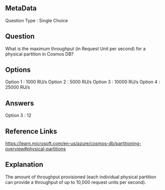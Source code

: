 ## MetaData
Question Type : Single Choice

## Question
What is the maximum throughput (in Request Unit per second) for a physical partition in Cosmos DB?

## Options
Option 1 : 1000 RU/s
Option 2 : 5000 RU/s
Option 3 : 10000 RU/s
Option 4 : 25000 RU/s

## Answers
Option 3 : 12

## Reference Links
https://learn.microsoft.com/en-us/azure/cosmos-db/partitioning-overview#physical-partitions

## Explanation
The amount of throughput provisioned (each individual physical partition can provide a throughput of up to 10,000 request units per second).  